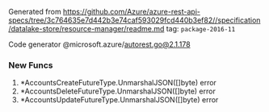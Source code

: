 Generated from https://github.com/Azure/azure-rest-api-specs/tree/3c764635e7d442b3e74caf593029fcd440b3ef82//specification/datalake-store/resource-manager/readme.md tag: `package-2016-11`

Code generator @microsoft.azure/autorest.go@2.1.178


### New Funcs

1. *AccountsCreateFutureType.UnmarshalJSON([]byte) error
1. *AccountsDeleteFutureType.UnmarshalJSON([]byte) error
1. *AccountsUpdateFutureType.UnmarshalJSON([]byte) error

